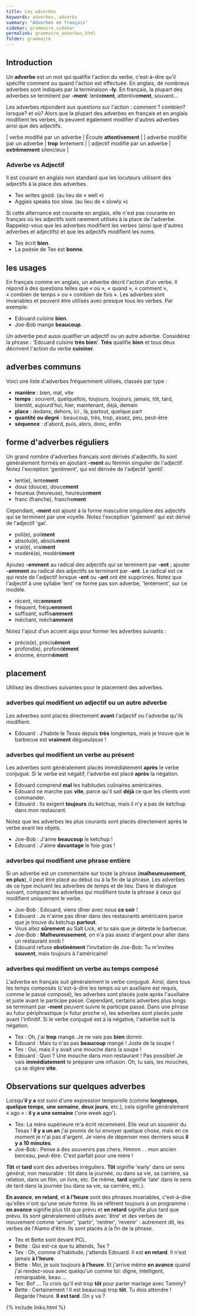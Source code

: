 ```yaml
---
title: Les adverbes
keywords: adverbes, adverbs
summary: "Adverbes en français"
sidebar: grammaire_sidebar
permalink: grammaire_adverbes.html
folder: grammaire
---
```


## Introduction

Un **adverbe** est un mot qui qualifie l'action du verbe, c'est-à-dire qu'il spécifie comment ou quand l'action est effectuée. En anglais, de nombreux adverbes sont indiqués par la terminaison **-ly**. En français, la plupart des adverbes se terminent par **-ment**:
lente**ment**, attentive**ment**, souvent...


Les adverbes répondent aux questions sur l'action : comment ? combien? lorsque? et où? Alors que la plupart des adverbes en français et en anglais modifient les verbes, ils peuvent également modifier d'autres adverbes ainsi que des adjectifs.

| verbe modifié par un adverbe | Écoute **attentivement** |
| adverbe modifié par un adverbe | **trop** lentement |
| adjectif modifié par un adverbe | **extrêmement** silencieux |

### Adverbe vs Adjectif

Il est courant en anglais non standard que les locuteurs utilisent des adjectifs à la place des adverbes.

* Tex writes good. (au lieu de « well »)
* Aggies speaks too slow. (au lieu de « slowly »)

Si cette alternance est courante en anglais, elle n'est pas courante en français où les adjectifs sont rarement utilisés à la place de l'adverbe. Rappelez-vous que les adverbes modifient les verbes (ainsi que d'autres adverbes et adjectifs) et que les adjectifs modifient les noms.
* Tex écrit **bien**.
* La poésie de Tex est **bonne**.

## les usages
En français comme en anglais, un adverbe décrit l'action d'un verbe. Il répond à des questions telles que « où », « quand », « comment », « combien de temps » ou « combien de fois ». Les adverbes sont invariables et peuvent être utilisés avec presque tous les verbes. Par exemple:

* Edouard cuisine **bien**.
* Joe-Bob mange **beaucoup**.

Un adverbe peut aussi qualifier un adjectif ou un autre adverbe. Considérez la phrase : 'Edouard cuisine **très bien**'. **Très** qualifie **bien** et tous deux décrivent l'action du verbe **cuisiner**.

## adverbes communs
Voici une liste d'adverbes fréquemment utilisés, classés par type :

* **manière** : bien, mal, vite
* **temps** : souvent, quelquefois, toujours, toujours, jamais, tôt, tard, bientôt, aujourd'hui, hier, maintenant, déjà, demain
* **place** : dedans, dehors, ici , là, partout, quelque part
* **quantité ou degré** : beaucoup, très, trop, assez, peu, peut-être
* **séquence** : d'abord, puis, alors, donc, enfin


## forme d'adverbes réguliers
Un grand nombre d'adverbes français sont dérivés d'adjectifs.
Ils sont généralement formés en ajoutant **-ment** au féminin singulier de l'adjectif. Notez l'exception 'gentiment', qui est dérivée de l'adjectif 'gentil'.

* lent(e), lente**ment**
* doux (douce), douce**ment**
* heureux (heureuse), heureuse**ment**
* franc (franche), franche**ment**

Cependant, **-ment** est ajouté à la forme masculine singulière des adjectifs qui se terminent par une voyelle. Notez l'exception
'gaiement' qui est dérivé de l'adjectif 'gai'.

* poli(e), poli**ment**
* absolu(e), absolu**ment**
* vrai(e), vrai**ment**
* modéré(e), modéré**ment**

Ajoutez **-emment** au radical des adjectifs qui se terminent par **-ent** ; ajouter **-amment** au radical des adjectifs se terminant par **-ant**. Le radical est ce qui reste de l'adjectif lorsque **-ent** ou **-ant** ont été supprimés. Notez que l'adjectif à une syllabe 'lent' ne forme pas son adverbe, 'lentement', sur ce modèle.

* récent, réc**emment**
* fréquent, fréqu**emment**
* suffisant, suffis**amment**
* méchant, méch**amment**

Notez l'ajout d'un accent aigu pour former les adverbes suivants :

* précis(e), précis**ément**
* profond(e), profond**ément**
* énorme, énorm**ément**

## placement
Utilisez les directives suivantes pour le placement des adverbes.

### adverbes qui modifient un adjectif ou un autre adverbe
Les adverbes sont placés directement **avant** l'adjectif ou l'adverbe qu'ils modifient.

* Edouard : J'habite le Texas depuis **très** longtemps, mais je trouve que le barbecue est **vraiment** dégueulasse !

### adverbes qui modifient un verbe au présent
Les adverbes sont généralement placés immédiatement **après** le verbe conjugué. Si le verbe est négatif, l'adverbe est placé **après** la négation.

* Edouard comprend **mal** les habitudes culinaires américaines.
* Edouard ne marche pas **vite**, parce qu'il sait **déjà** ce que les clients vont commander.
* Edouard : Ils exigent **toujours** du ketchup, mais il n'y a pas de ketchup dans mon restaurant.

Notez que les adverbes les plus courants sont placés directement après le verbe avant les objets. 

* Joe-Bob : J'aime **beaucoup** le ketchup !
* Edouard : J'aime **davantage** le foie gras !

### adverbes qui modifient une phrase entière
Si un adverbe est un commentaire sur toute la phrase (**malheureusement**, **en plus**), il peut être placé au début ou à la fin de la phrase. Les adverbes de ce type incluent les adverbes de temps et de lieu. Dans le dialogue suivant, comparez les adverbes qui modifient toute la phrase à ceux qui modifient uniquement le verbe.

* Joe-Bob : Edouard, viens dîner avec nous **ce soir** !
* Edouard : Je n'aime pas dîner dans des restaurants américains parce que je trouve du ketchup **partout**.
* Vous allez **sûrement** au Salt Lick, et tu sais que je déteste le barbecue.
* Joe-Bob : **Malheureusement**, on n'a pas assez d'argent pour aller dans un restaurant snob !
* Edouard refuse **obstinément** l'invitation de Joe-Bob: Tu m'invites **souvent**, mais toujours à l'américaine!

### adverbes qui modifient un verbe au temps composé
L'adverbe en français suit généralement le verbe conjugué. Ainsi, dans tous les temps composés (c'est-à-dire les temps où un auxiliaire est requis, comme le passé composé), les adverbes sont placés juste après l'auxiliaire et juste avant le participe passé. Cependant, certains adverbes plus longs se terminant par **-ment** peuvent suivre le participe passé. Dans une phrase au futur périphrastique (« futur proche »), les adverbes sont placés juste avant l'infinitif. Si le verbe conjugué est à la négative, l'adverbe suit la négation.

* Tex : Oh, j'ai **trop** mangé. Je ne vais pas **bien** dormir.
* Edouard : Mais tu n'as pas **beaucoup** mangé ! Juste de la soupe !
* Tex : Oui, mais il y avait une mouche dans la soupe !
* Edouard : Quoi ? Une mouche dans mon restaurant ! Pas possible! Je vais **immédiatement** te préparer une infusion. Oh, tu sais, les mouches, ça se digère **vite**.

## Observations sur quelques adverbes
Lorsqu'**il y a** est suivi d'une expression temporelle (comme **longtemps**, **quelque temps**, **une semaine**, **deux jours**, etc.), cela signifie généralement « ago » : **il y a une semaine** ('one week ago').

* Tex: La mère supérieure m'a écrit récemment. Elle veut un souvenir du Texas ! **Il y a un an** j'ai promis de lui envoyer quelque chose, mais en ce moment je n'ai pas d'argent. Je viens de dépenser mes derniers sous **il y a 10 minutes**.
* Joe-Bob : Pense à des souvenirs pas chers. Hmmm . . mon ancien berceau, peut-être. C'est parfait pour une mère !

**Tôt** et **tard** sont des adverbes irréguliers. **Tôt** signifie 'early' dans un sens général, non mesurable : tôt dans la journée, ou dans sa vie, sa carrière, sa relation, dans un film, un livre, etc. De même, **tard** signifie 'late' dans le sens de tard dans la journée (ou dans sa vie, sa carrière, etc.).

**En avance**, **en retard**, et **à l'heure** sont des phrases invariables, c'est-à-dire qu'elles n'ont qu'une seule forme. Ils se réfèrent toujours à un programme : **en avance** signifie plus tôt que prévu et **en retard** signifie plus tard que prévu. Ils sont généralement utilisés avec 'être' et des verbes de mouvement comme 'arriver', 'partir', 'rentrer', 'revenir' : autrement dit, les verbes de l'Alamo d'être. Ils sont placés à la fin de la phrase.

* Tex et Bette sont devant PCL.
* Bette : Qui est-ce que tu attends, Tex ?
* Tex : Oh, comme d'habitude, j'attends Edouard. Il est **en retard**. Il n'est jamais **à l'heure**.
* Bette : Moi, je suis toujours **à l'heure**. Et j'arrive même **en avance** quand j'ai rendez-vous avec quelqu'un comme toi: digne, intelligent, remarquable, beau ...
* Tex: Bof ... Tu crois qu'il est trop **tôt** pour parler mariage avec Tammy?
* Bette : Certainement ! Il est beaucoup trop **tôt**. Tu dois attendre ! Regarde l'heure. **Il est tard**. On y va ?

{% include links.html %}
